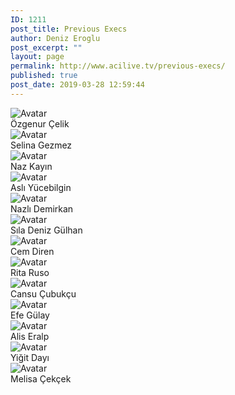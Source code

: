 ```yaml
---
ID: 1211
post_title: Previous Execs
author: Deniz Eroglu
post_excerpt: ""
layout: page
permalink: http://www.acilive.tv/previous-execs/
published: true
post_date: 2019-03-28 12:59:44
---
```

<!-- wp:html -->
<div class="our-members-div container">
  <div class="row justify-content-center">
    <div class="crew-members container col-6 col-sm-4 order-1">
      <img class="rounded mx-auto d-block crew-image " src="http://www.acilive.tv/wp-content/uploads/2017/12/1300_OZGENUR_CELIK.jpg" alt="Avatar">
      <div class="middle">
        <div class="text">Özgenur Çelik</div>
      </div>
    </div>
    <div class="crew-members container container col-6 col-sm-4"> <img class="rounded mx-auto d-block crew-image " src="http://www.acilive.tv/wp-content/uploads/2017/12/1301_SELINA_GEZMEZ.jpg" alt="Avatar">
      <div class="middle">
        <div class="text">Selina Gezmez</div>
      </div>
    </div>
<div class="crew-members container col-6 col-sm-4 "> <img class="rounded mx-auto d-block crew-image " src="http://www.acilive.tv/wp-content/uploads/2017/12/1323_NAZ_KAYIN.jpg" alt="Avatar ">
      <div class="middle ">
        <div class="text ">Naz Kayın</div>
      </div>
    </div>
<div class="crew-members container col-6 col-sm-4 "> <img class="rounded mx-auto d-block crew-image " src="http://www.acilive.tv/wp-content/uploads/2019/03/Screen-Shot-2019-03-31-at-16.10.26.png" alt="Avatar ">
      <div class="middle ">
        <div class="text ">Aslı Yücebilgin</div>
      </div>
    </div>
    <div class="crew-members container col-6 col-sm-4 "> <img class="rounded mx-auto d-block crew-image " src="http://www.acilive.tv/wp-content/uploads/2017/12/1345_NAZLI_DEMIRKAN.jpg" alt="Avatar "> 
      <div class="middle ">
        <div class="text ">Nazlı Demirkan</div>
      </div>
    </div>
<div class="crew-members container col-6 col-sm-4 "> <img class="rounded mx-auto d-block crew-image " src="http://www.acilive.tv/wp-content/uploads/2019/03/kucultulmusfoto.png" alt="Avatar "> 
      <div class="middle ">
        <div class="text ">Sıla Deniz Gülhan</div>
      </div>
    </div>
<div class="crew-members container col-6 col-sm-4 "> <img class="rounded mx-auto d-block crew-image " src="http://www.acilive.tv/wp-content/uploads/2017/12/1368_CEM_DIREN.jpg" alt="Avatar "> 
      <div class="middle ">
        <div class="text ">Cem Diren</div>
      </div>
    </div>
<div class="crew-members container col-6 col-sm-4 "> <img class="rounded mx-auto d-block crew-image " src="http://www.acilive.tv/wp-content/uploads/2017/12/1369_RITA_VIKTORYA_RUSO.jpg" alt="Avatar "> 
      <div class="middle ">
        <div class="text ">Rita Ruso</div>
      </div>
    </div>
<div class="crew-members container col-6 col-sm-4 "> <img class="rounded mx-auto d-block crew-image " src="http://www.acilive.tv/wp-content/uploads/2017/12/1371_CANSU_CUBUKCU-1.jpg" alt="Avatar "> 
      <div class="middle ">
        <div class="text ">Cansu Çubukçu</div>
      </div>
    </div>
<div class="crew-members container col-6 col-sm-4 "> <img class="rounded mx-auto d-block crew-image " src="http://www.acilive.tv/wp-content/uploads/2017/12/1374_EFE_GULAY.jpg" alt="Avatar "> 
      <div class="middle ">
        <div class="text ">Efe Gülay</div>
      </div>
    </div>
<div class="crew-members container col-6 col-sm-4 "> <img class="rounded mx-auto d-block crew-image " src="http://www.acilive.tv/wp-content/uploads/2017/12/1457_ALIS_ERALP.jpg" alt="Avatar "> 
      <div class="middle ">
        <div class="text ">Alis Eralp</div>
      </div>
    </div>
<div class="crew-members container col-6 col-sm-4 "> <img class="rounded mx-auto d-block crew-image " src="http://www.acilive.tv/wp-content/uploads/2017/12/1459_YIGIT_DAYI.jpg" alt="Avatar "> 
      <div class="middle ">
        <div class="text ">Yiğit Dayı</div>
      </div>
    </div>
<div class="crew-members container col-6 col-sm-4 "> <img class="rounded mx-auto d-block crew-image " src="http://www.acilive.tv/wp-content/uploads/2017/12/1474_MELISA_CEKCEK.jpg" alt="Avatar "> 
      <div class="middle ">
        <div class="text ">Melisa Çekçek</div>
      </div>
    </div>
  </div>
<!-- /wp:html -->